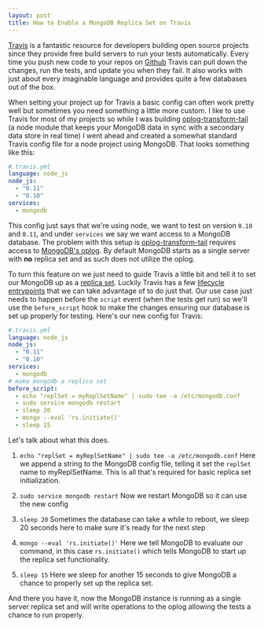 ```yaml
---
layout: post
title: How to Enable a MongoDB Replica Set on Travis
---
```

[Travis](https://travis-ci.org) is a fantastic resource for developers building 
open source projects since they provide free build servers to run your tests automatically.
Every time you push new code to your repos on [Github](https://github.com) Travis can pull down
the changes, run the tests, and update you when they fail. It also works with just about every 
imaginable language and provides quite a few databases out of the box. 

When setting your project up for Travis a basic config can often work pretty well but sometimes you 
need something a little more custom. I like to use Travis for most of my projects so while I was building 
[oplog-transform-tail](http://npm.im/oplog-transform-tail) (a node module that keeps your MongoDB data in sync with a secondary data store in real time)
I went ahead and created a somewhat standard Travis config file for a node project using MongoDB. That looks something like this:

```yaml
#.travis.yml
language: node_js
node_js:
  - "0.11"
  - "0.10"
services:
  - mongodb
```

This config just says that we're using node, we want to test on version `0.10` and `0.11`, 
and under `services` we say we want access to a MongoDB database. The problem with this
setup is [oplog-transform-tail](http://npm.im/oplog-transform-tail) requires access to
[MongoDB's oplog](http://docs.mongodb.org/manual/core/replica-set-oplog/). By default
MongoDB starts as a single server with **no** replica set and as such does not utilize the oplog.

To turn this feature on we just need to guide Travis a little bit and tell it to set our MongoDB
up as a [replica set](http://docs.mongodb.org/manual/core/replication/). Luckily Travis has a few [lifecycle entrypoints](http://docs.travis-ci.com/user/build-lifecycle/) that we can
take advantage of to do just that. Our use case just needs to happen before the `script` event (when the tests get run) 
so we'll use the `before_script` hook to make the changes ensuring our database is set up properly for testing.
Here's our new config for Travis:

```yaml
#.travis.yml
language: node_js
node_js:
  - "0.11"
  - "0.10"
services:
  - mongodb
# make mongodb a replica set
before_script:
  - echo "replSet = myReplSetName" | sudo tee -a /etc/mongodb.conf
  - sudo service mongodb restart
  - sleep 20
  - mongo --eval 'rs.initiate()'
  - sleep 15
```

Let's talk about what this does.

1. `echo "replSet = myReplSetName" | sudo tee -a /etc/mongodb.conf`
Here we append a string to the MongoDB config file, telling it set the `replSet` name to myReplSetName. This is all that's required for basic replica set initialization.

2. `sudo service mongodb restart`
Now we restart MongoDB so it can use the new config

3. `sleep 20`
Sometimes the database can take a while to reboot, we sleep 20 seconds here to make sure it's ready for the next step

4. `mongo --eval 'rs.initiate()'`
Here we tell MongoDB to evaluate our command, in this case `rs.initiate()` which tells MongoDB to start up the replica set functionality.

5. `sleep 15`
Here we sleep for another 15 seconds to give MongoDB a chance to properly set up the replica set.

And there you have it, now the MongoDB instance is running as a single server replica set and will write operations to the oplog allowing the tests a chance to run properly.
